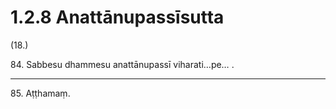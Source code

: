 

# 1.2.8 Anattānupassīsutta




(18.)

84\. Sabbesu dhammesu anattānupassī viharati…pe… .

---

85\. Aṭṭhamaṃ.






